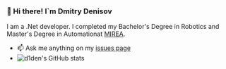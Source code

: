 ### 👋 Hi there! I`m Dmitry Denisov  
I am a .Net developer. I completed my Bachelor's Degree in Robotics and Master's Degree in Automationat [MIREA](https://www.mirea.ru/).

- 📫  Ask me anything on my [issues page](https://github.com/d1den/d1den/issues)  
- ![d1den's GitHub stats](https://github-readme-stats.vercel.app/api?username=d1den&show_icons=true&theme=radical)  
